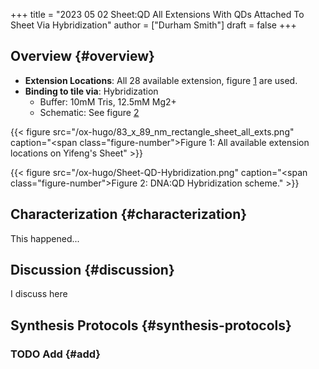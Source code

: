 +++
title = "2023 05 02 Sheet:QD All Extensions With QDs Attached To Sheet Via Hybridization"
author = ["Durham Smith"]
draft = false
+++

## Overview {#overview}

-   **Extension Locations**: All 28 available extension, figure [1](#figure--fig:sheet-all-exts) are used.
-   **Binding to tile via**: Hybridization
    -   Buffer: 10mM Tris, 12.5mM Mg2+
    -   Schematic: See figure [2](#figure--fig:sheet-qd-hybridization)

<a id="figure--fig:sheet-all-exts"></a>

{{< figure src="/ox-hugo/83_x_89_nm_rectangle_sheet_all_exts.png" caption="<span class=\"figure-number\">Figure 1: </span>All available extension locations on Yifeng's Sheet" >}}

<a id="figure--fig:sheet-qd-hybridization"></a>

{{< figure src="/ox-hugo/Sheet-QD-Hybridization.png" caption="<span class=\"figure-number\">Figure 2: </span>DNA:QD Hybridization scheme." >}}


## Characterization {#characterization}

This happened...


## Discussion {#discussion}

I discuss here


## Synthesis Protocols {#synthesis-protocols}


### <span class="org-todo todo TODO">TODO</span> Add {#add}
